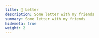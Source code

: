 ```yaml
---
title: 📮 Letter
description: Some letter with my friends
summary: Some letter with my friends
hidemeta: true
weight: 2
---
```

